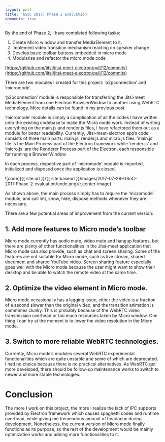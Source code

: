 ```yaml
---
layout: post
title: 'GSoC 2017: Phase 2 Evaluation'
comments: true
---
```


By the end of Phase 2, I have completed following tasks:

1. Create Micro window and transfer MediaElement to it.
2. Implement video transition mechanism reacting on speaker change
3. Develop basic toolbar buttons embedded in micro mode
4. Modularize and refactor the micro mode code

[https://github.com/jitsi/jitsi-meet-electron/pull/12/commits](https://github.com/jitsi/jitsi-meet-electron/pull/12/commits)

There are two modules I created for this project: ‘p2pconnection’ and ‘micromode’.

‘p2pconnection’ module is responsible for transferring the Jitsi-meet MediaElement from one Electron BrowserWindow to another using WebRTC technology. More details can be found in my previous post.

‘micromode’ module is simply a complication of all the codes I have written onto the existing codebase to make the Micro mode work. Instead of writing everything on the main.js and render.js files, I have refactored them out as a module for better readability. Currently, Jitsi-meet-electron app’s code consists of three main parts: main.js, render.js and micro.js files. ‘main.js’ file is the Main Process part of the Electron framework while ‘render.js’ and ‘micro.js’ are the Renderer Process part of the Electron, each responsible for running a BrowserWindow.

In each process, respective part of ‘micromode’ module is imported, initialized and disposed once the application is closed.

![code]({{ site.url }}/{{ site.baseurl }}/images/2017-07-28-GSoC-2017:Phase-2-evaluation/code.png){:.center-image}

As shown above, the main process simply has to require the ‘micromode’ module, and call inti, show, hide, dispose methods whenever they are necessary.



There are a few potential areas of improvement from the current version:


## 1. Add more features to Micro mode’s toolbar

Micro mode currently has audio mute, video mute and hangup features, but there are plenty of other functionalities in the Jitsi-meet application that Micro mode can also provide, such as chat and screen sharing. Some of the features are not suitable for Micro mode, such as live stream, shared document and shared YouTube video. Screen sharing feature especially goes well with the Micro mode because the user might want to show their desktop and be able to watch the remote video at the same time.

## 2. Optimize the video element in Micro mode.

Micro mode occasionally has a lagging issue, either the video is a fraction of a second slower than the original video, and the transition animation is sometimes clunky. This is probably because of the WebRTC video transmission overhead or too much resources taken by Micro window. One thing I can try at the moment is to lower the video resolution in the Micro mode.

## 3. Switch to more reliable WebRTC technologies.

Currently, Micro mode’s modules several WebRTC experimental functionalities which are quite unstable and some of which are deprecated. I had no choice because there is no practical alternatives. As WebRTC get more developed, there should be follow-up maintenance works to switch to newer and more stable technologies.


# Conclusion

The more I work on this project, the more I realize the lack of IPC supports provided by Electron framework which causes spaghetti codes and runtime overhead, while giving me tremendous amount of headache during development. Nonetheless, the current version of Micro mode finally functions as its purpose, so the rest of the development would be mainly optimization works and adding more functionalities to it.
